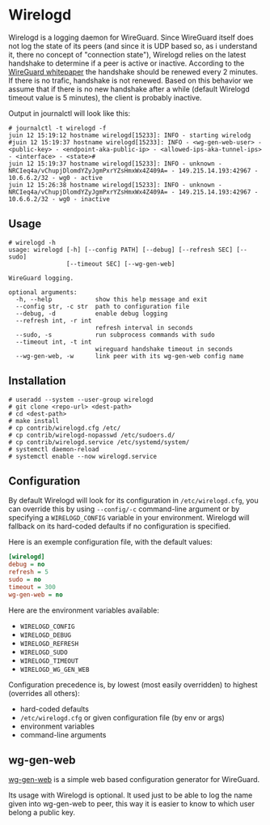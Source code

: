 # Wirelogd

Wirelogd is a logging daemon for WireGuard. Since WireGuard itself does not log the state of its peers (and since it is UDP based so, as i understand it, there no concept of "connection state"), Wirelogd relies on the latest handshake to determine if a peer is active or inactive. According to the [WireGuard whitepaper](https://www.wireguard.com/papers/wireguard.pdf) the handshake should be renewed every 2 minutes. If there is no trafic, handshake is not renewed. Based on this behavior we assume that if there is no new handshake after a while (default Wirelogd timeout value is 5 minutes), the client is probably inactive.

Output in journalctl will look like this:

```
# journalctl -t wirelogd -f
juin 12 15:19:12 hostname wirelogd[15233]: INFO - starting wirelodg
#juin 12 15:19:37 hostname wirelogd[15233]: INFO - <wg-gen-web-user> - <public-key> - <endpoint-aka-public-ip> - <allowed-ips-aka-tunnel-ips> - <interface> - <state>#
juin 12 15:19:37 hostname wirelogd[15233]: INFO - unknown - NRCIeq4a/vChupjDlomdYZyJgmPxrYZsHmxWx4Z409A= - 149.215.14.193:42967 - 10.6.6.2/32 - wg0 - active
juin 12 15:26:38 hostname wirelogd[15233]: INFO - unknown - NRCIeq4a/vChupjDlomdYZyJgmPxrYZsHmxWx4Z409A= - 149.215.14.193:42967 - 10.6.6.2/32 - wg0 - inactive
```

## Usage

```
# wirelogd -h
usage: wirelogd [-h] [--config PATH] [--debug] [--refresh SEC] [--sudo]
                [--timeout SEC] [--wg-gen-web]

WireGuard logging.

optional arguments:
  -h, --help            show this help message and exit
  --config str, -c str  path to configuration file
  --debug, -d           enable debug logging
  --refresh int, -r int
                        refresh interval in seconds
  --sudo, -s            run subprocess commands with sudo
  --timeout int, -t int
                        wireguard handshake timeout in seconds
  --wg-gen-web, -w      link peer with its wg-gen-web config name
```

## Installation

```
# useradd --system --user-group wirelogd
# git clone <repo-url> <dest-path>
# cd <dest-path>
# make install
# cp contrib/wirelogd.cfg /etc/
# cp contrib/wirelogd-nopasswd /etc/sudoers.d/
# cp contrib/wirelogd.service /etc/systemd/system/
# systemctl daemon-reload
# systemctl enable --now wirelogd.service
```

## Configuration

By default Wirelogd will look for its configuration in `/etc/wirelogd.cfg`, you can override this by using `--config/-c` command-line argument or by specifying a `WIRELOGD_CONFIG` variable in your environment. Wirelogd will fallback on its hard-coded defaults if no configuration is specified.

Here is an exemple configuration file, with the default values:

```ini
[wirelogd]
debug = no
refresh = 5
sudo = no
timeout = 300
wg-gen-web = no
```

Here are the environment variables available:

- `WIRELOGD_CONFIG`
- `WIRELOGD_DEBUG`
- `WIRELOGD_REFRESH`
- `WIRELOGD_SUDO`
- `WIRELOGD_TIMEOUT`
- `WIRELOGD_WG_GEN_WEB`

Configuration precedence is, by lowest (most easily overridden) to highest (overrides all others):

- hard-coded defaults
- `/etc/wirelogd.cfg` or given configuration file (by env or args)
- environment variables
- command-line arguments

## wg-gen-web

[wg-gen-web](https://github.com/vx3r/wg-gen-web) is a simple web based configuration generator for WireGuard.

Its usage with Wirelogd is optional. It used just to be able to log the name given into wg-gen-web to peer, this way it is easier to know to which user belong a public key.
